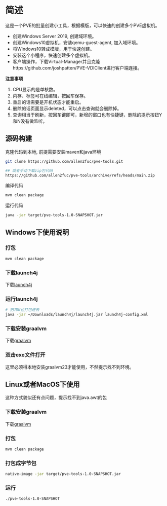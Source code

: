 # 简述
这是一个PVE的批量创建小工具，根据模版，可以快速的创建多个PVE虚拟机。
- 创建Windows Server 2019, 创建域环境。
- 创建Windows10虚拟机，安装qemu-guest-agent, 加入域环境。
- 将Windows10转成模版，用于快速创建。
- 安装这个小程序，快速创建多个虚拟机。
- 客户端操作，下载Virtual-Manager并且克隆https://github.com/joshpatten/PVE-VDIClient进行客户端连接。

**注意事项**
1. CPU显示的是单核数。
2. 内存、标签可在线编辑，按回车保存。
3. 重启的话需要是开机状态才能重启。
4. 删除的话页面显示deleted，可以点击查询就会删除掉。
5. 查询相当于刷新，按回车键即可，新增的窗口也有快捷键，删除的提示按钮Y和N没有做监听。

## 源码构建

克隆代码到本地, 前提需要安装maven和java环境
```bash
git clone https://github.com/allen2fuc/pve-tools.git

## 或者手动下载zip包代码
https://github.com/allen2fuc/pve-tools/archive/refs/heads/main.zip
```
编译代码
```bash
mvn clean package
```
运行代码
```bash
java -jar target/pve-tools-1.0-SNAPSHOT.jar
```


## Windows下使用说明
### 打包
```bash
mvn clean package
```

### 下载launch4j
下载[launch4j](https://sourceforge.net/projects/launch4j/files/launch4j-3/3.50/)

### 运行launch4j
```bash
# 把JDK也打包进去
java -jar ~/Downloads/launch4j/launch4j.jar launch4j-config.xml
```

### 下载安装graalvm
下载[graalvm](https://www.graalvm.org/downloads/)

### 双击exe文件打开
这里必须得本地安装graalvm23才能使用，不然提示找不到环境。



## Linux或者MacOS下使用
这种方式貌似还有点问题，提示找不到java.awt的包
### 下载安装graalvm
下载[graalvm](https://www.graalvm.org/downloads/)

### 打包
```bash
mvn clean package
```

### 打包成字节包
```bash
native-image -jar target/pve-tools-1.0-SNAPSHOT.jar
```

### 运行
```bash
./pve-tools-1.0-SNAPSHOT
```